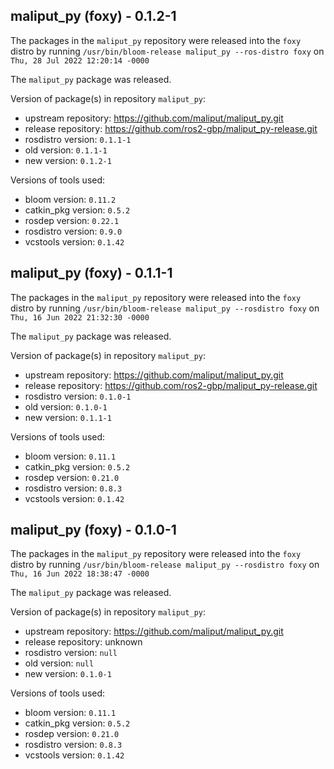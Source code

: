 ## maliput_py (foxy) - 0.1.2-1

The packages in the `maliput_py` repository were released into the `foxy` distro by running `/usr/bin/bloom-release maliput_py --ros-distro foxy` on `Thu, 28 Jul 2022 12:20:14 -0000`

The `maliput_py` package was released.

Version of package(s) in repository `maliput_py`:

- upstream repository: https://github.com/maliput/maliput_py.git
- release repository: https://github.com/ros2-gbp/maliput_py-release.git
- rosdistro version: `0.1.1-1`
- old version: `0.1.1-1`
- new version: `0.1.2-1`

Versions of tools used:

- bloom version: `0.11.2`
- catkin_pkg version: `0.5.2`
- rosdep version: `0.22.1`
- rosdistro version: `0.9.0`
- vcstools version: `0.1.42`


## maliput_py (foxy) - 0.1.1-1

The packages in the `maliput_py` repository were released into the `foxy` distro by running `/usr/bin/bloom-release maliput_py --rosdistro foxy` on `Thu, 16 Jun 2022 21:32:30 -0000`

The `maliput_py` package was released.

Version of package(s) in repository `maliput_py`:

- upstream repository: https://github.com/maliput/maliput_py.git
- release repository: https://github.com/ros2-gbp/maliput_py-release.git
- rosdistro version: `0.1.0-1`
- old version: `0.1.0-1`
- new version: `0.1.1-1`

Versions of tools used:

- bloom version: `0.11.1`
- catkin_pkg version: `0.5.2`
- rosdep version: `0.21.0`
- rosdistro version: `0.8.3`
- vcstools version: `0.1.42`


## maliput_py (foxy) - 0.1.0-1

The packages in the `maliput_py` repository were released into the `foxy` distro by running `/usr/bin/bloom-release maliput_py --rosdistro foxy` on `Thu, 16 Jun 2022 18:38:47 -0000`

The `maliput_py` package was released.

Version of package(s) in repository `maliput_py`:

- upstream repository: https://github.com/maliput/maliput_py.git
- release repository: unknown
- rosdistro version: `null`
- old version: `null`
- new version: `0.1.0-1`

Versions of tools used:

- bloom version: `0.11.1`
- catkin_pkg version: `0.5.2`
- rosdep version: `0.21.0`
- rosdistro version: `0.8.3`
- vcstools version: `0.1.42`


